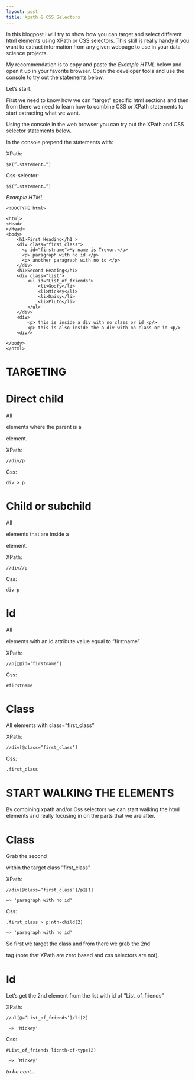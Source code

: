 ```yaml
---
layout: post
title: Xpath & CSS Selectors
---
```


In this blogpost I will try to show how you can target and select different html elements using XPath or CSS selectors. This skill is really handy if you want to extract information from any given webpage to use in your data science projects.

My recommendation is to copy and paste the *Example HTML* below and open it up in your favorite browser. Open the developer tools and use the console to try out the statements below.

Let’s start.

First we need to know how we can ”target” specific html sections and then from there we need to learn how to combine CSS or XPath statements to start extracting what we want.

Using the console in the web browser you can try out the XPath and CSS selector statements below.

In the console prepend the statements with:

XPath: 
```
$X(”…statement…”)
```

Css-selector:
```
$$(”…statement…”) 
```

*Example HTML*

```
<!DOCTYPE html>

<html>
<Head>
</Head>
<body>
	<h1>First Heading</h1 >
	<div class="first_class">
	  <p id="firstname">My name is Trevor.</p>
	  <p> paragraph with no id </p>
	  <p> another paragraph with no id </p>
	</div>
	<h1>Second Heading</h1>
	<div class="list">
		<ul id="List_of_friends">
			<li>Goofy</li>
			<li>Mickey</li>
			<li>Daisy</li>
			<li>Pluto</li>
		</ul> 
	</div>	
	<div>
		<p> this is inside a div with no class or id <p/>
		<p> this is also inside the a div with no class or id <p/>	
	<div/>
	
</body>
</html>
```

# TARGETING

# Direct child

All <p> elements where the parent is a <div> element.

XPath: 

```
//div/p
```

Css:

```
div > p
```

# Child or subchild

All <p> elements that are inside a <div> element.

XPath:

```
//div//p
```

Css:

```
div p
```


# Id

All <p> elements with an id attribute value equal to ”firstname”

XPath:

```
//p[@id=’firstname’]
```

Css:

```
#firstname
```

# Class

All elements with class=”first_class”

XPath:

```
//div[@class=’first_class’]
```

Css:

```
.first_class
```

# START WALKING THE ELEMENTS

By combining xpath and/or Css selectors we can start walking the html elements and really focusing in on the parts that we are after.

# Class

Grab the second <p> within the target class ”first_class”

XPath:

```
//div[@class=”first_class”]/p[1]

—> 'paragraph with no id'
```

Css:

```
.first_class > p:nth-child(2)

—> 'paragraph with no id'
```

So first we target the class and from there we grab the 2nd <p> tag (note that XPath are zero based and css selectors are not).

# Id

Let’s get the 2nd element from the list with id of ”List_of_friends”

XPath:

```
//ul[@=’List_of_friends’]/li[2]

 —> 'Mickey'
```

Css:

```
#List_of_friends li:nth-of-type(2)

 —> ’Mickey’
```


*to be cont…*
